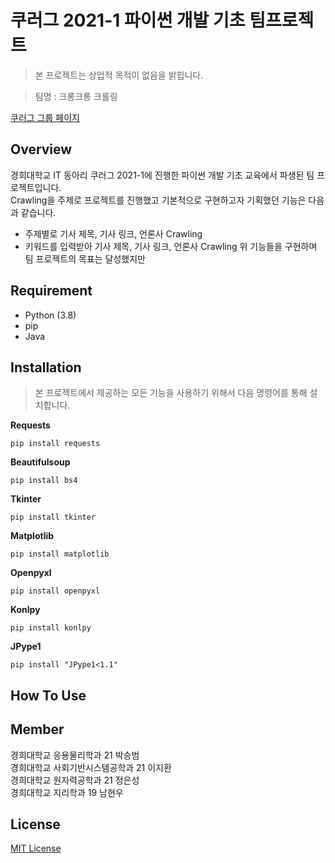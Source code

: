 # 쿠러그 2021-1 파이썬 개발 기초 팀프로젝트
> 본 프로젝트는 상업적 목적이 없음을 밝힙니다.

> 팀명 : 크롱크롱 크롤링

[쿠러그 그룹 페이지](https://khlug.org/group/75683)

## Overview
경희대학교 IT 동아리 쿠러그 2021-1에 진행한 파이썬 개발 기초 교육에서 파생된 팀 프로젝트입니다.    
Crawling을 주제로 프로젝트를 진행했고 기본적으로 구현하고자 기획했던 기능은 다음과 같습니다.
* 주제별로 기사 제목, 기사 링크, 언론사 Crawling
* 키워드를 입력받아 기사 제목, 기사 링크, 언론사 Crawling
위 기능들을 구현하며 팀 프로젝트의 목표는 달성했지만 

## Requirement
* Python (3.8)    
* pip
* Java

## Installation
> 본 프로젝트에서 제공하는 모든 기능을 사용하기 위해서 다음 명령어를 통해 설치합니다.
  
**Requests**

    pip install requests

**Beautifulsoup**

    pip install bs4

**Tkinter**

    pip install tkinter

**Matplotlib**

    pip install matplotlib

**Openpyxl**

    pip install openpyxl

**Konlpy**

    pip install konlpy

**JPype1**

    pip install "JPype1<1.1"

## How To Use

## Member
경희대학교 응용물리학과 21 박승범    
경희대학교 사회기반시스템공학과 21 이지환    
경희대학교 원자력공학과 21 정은성    
경희대학교 지리학과 19 남현우    

## License
[MIT License](https://choosealicense.com/licenses/mit/)
